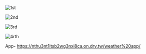 ![1st](https://github.com/Varshinisaba/weather-app/assets/162007348/b19257fb-e36e-4155-a35c-1ac8b9973e49)

![2nd](https://github.com/Varshinisaba/weather-app/assets/162007348/d2b4522a-a527-48e0-88d4-c0b1d4d2c188)



![3rd](https://github.com/Varshinisaba/weather-app/assets/162007348/ace83841-8270-4fef-acdd-762d2fcc0142)



![4rth](https://github.com/Varshinisaba/weather-app/assets/162007348/e03d5633-7e63-4a77-a883-b7e5de94d0c9)

App-  https://nthu3nt1ltsb2wg3nxi8ca.on.drv.tw/weather%20app/
